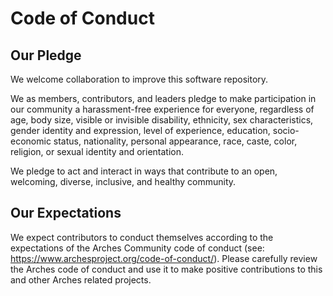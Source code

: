 # Code of Conduct

## Our Pledge

We welcome collaboration to improve this software repository.

We as members, contributors, and leaders pledge to make participation in our
community a harassment-free experience for everyone, regardless of age, body
size, visible or invisible disability, ethnicity, sex characteristics, gender
identity and expression, level of experience, education, socio-economic status,
nationality, personal appearance, race, caste, color, religion, or sexual
identity and orientation.

We pledge to act and interact in ways that contribute to an open, welcoming,
diverse, inclusive, and healthy community.

## Our Expectations

We expect contributors to conduct themselves according to the
expectations of the Arches Community code of conduct (see: https://www.archesproject.org/code-of-conduct/). Please carefully review the Arches code of conduct and use it to make positive contributions to this and other Arches related projects.
